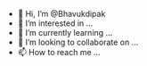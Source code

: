 - 👋 Hi, I’m @Bhavukdipak
- 👀 I’m interested in ...
- 🌱 I’m currently learning ...
- 💞️ I’m looking to collaborate on ...
- 📫 How to reach me ...

<!---
Bhavukdipak/Bhavukdipak is a ✨ special ✨ repository because its `README.md` (this file) appears on your GitHub profile.
You can click the Preview link to take a look at your changes.
--->
